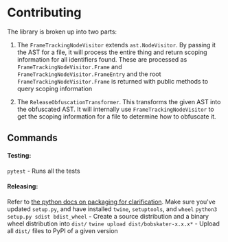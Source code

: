 # Contributing

The library is broken up into two parts:

1. The `FrameTrackingNodeVisitor` extends `ast.NodeVisitor`. By passing it the AST for a file, it will process the entire thing and return scoping information for all identifiers found. These are processed as `FrameTrackingNodeVisitor.Frame` and `FrameTrackingNodeVisitor.FrameEntry` and the root `FrameTrackingNodeVisitor.Frame` is returned with public methods to query scoping information

2. The `ReleaseObfuscationTransformer`. This transforms the given AST into the obfuscated AST. It will internally use `FrameTrackingNodeVisitor` to get the scoping information for a file to determine how to obfuscate it.

## Commands

#### Testing:
`pytest` - Runs all the tests

#### Releasing:
Refer to [the python docs on packaging for clarification](https://packaging.python.org/tutorials/packaging-projects/).
Make sure you've updated `setup.py`, and have installed `twine`, `setuptools`, and `wheel`
`python3 setup.py sdist bdist_wheel` - Create a source distribution and a binary wheel distribution into `dist/`
`twine upload dist/bobskater-x.x.x*` - Upload all `dist/` files to PyPI of a given version